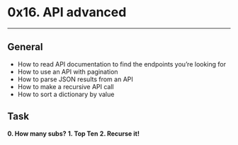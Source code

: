 # 0x16. API advanced
___________________________________________

## General

* How to read API documentation to find the endpoints you’re looking for
* How to use an API with pagination
* How to parse JSON results from an API
* How to make a recursive API call
* How to sort a dictionary by value

## Task
**0. How many subs?**
**1. Top Ten**
**2. Recurse it!**
